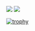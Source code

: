 ![](https://github-readme-stats.vercel.app/api?username=JHSAND&theme=tokyonight&show_icons=true&hide_border=true)
![](http://github-profile-summary-cards.vercel.app/api/cards/repos-per-language?username=JHSAND&theme=tokyonight&exclude=HTML,JavaScript,CSS)

[![trophy](https://github-profile-trophy.vercel.app/?username=JHSAND&theme=tokyonight&column=6&rank=SECRET,SSS,SS,S,AAA,AA,A)](https://github.com/ryo-ma/github-profile-trophy)

